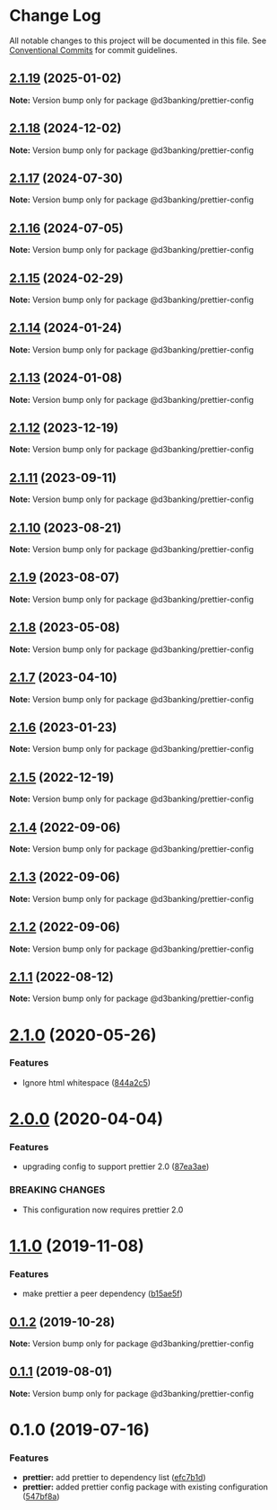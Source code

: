 # Change Log

All notable changes to this project will be documented in this file.
See [Conventional Commits](https://conventionalcommits.org) for commit guidelines.

## [2.1.19](https://github.com/LodoSoftware/javascript-style-guide/compare/@d3banking/prettier-config@2.1.18...@d3banking/prettier-config@2.1.19) (2025-01-02)

**Note:** Version bump only for package @d3banking/prettier-config

## [2.1.18](https://github.com/LodoSoftware/javascript-style-guide/compare/@d3banking/prettier-config@2.1.17...@d3banking/prettier-config@2.1.18) (2024-12-02)

**Note:** Version bump only for package @d3banking/prettier-config

## [2.1.17](https://github.com/LodoSoftware/javascript-style-guide/compare/@d3banking/prettier-config@2.1.16...@d3banking/prettier-config@2.1.17) (2024-07-30)

**Note:** Version bump only for package @d3banking/prettier-config

## [2.1.16](https://github.com/LodoSoftware/javascript-style-guide/compare/@d3banking/prettier-config@2.1.15...@d3banking/prettier-config@2.1.16) (2024-07-05)

**Note:** Version bump only for package @d3banking/prettier-config

## [2.1.15](https://github.com/LodoSoftware/javascript-style-guide/compare/@d3banking/prettier-config@2.1.14...@d3banking/prettier-config@2.1.15) (2024-02-29)

**Note:** Version bump only for package @d3banking/prettier-config

## [2.1.14](https://github.com/LodoSoftware/javascript-style-guide/compare/@d3banking/prettier-config@2.1.13...@d3banking/prettier-config@2.1.14) (2024-01-24)

**Note:** Version bump only for package @d3banking/prettier-config

## [2.1.13](https://github.com/LodoSoftware/javascript-style-guide/compare/@d3banking/prettier-config@2.1.12...@d3banking/prettier-config@2.1.13) (2024-01-08)

**Note:** Version bump only for package @d3banking/prettier-config

## [2.1.12](https://github.com/LodoSoftware/javascript-style-guide/compare/@d3banking/prettier-config@2.1.11...@d3banking/prettier-config@2.1.12) (2023-12-19)

**Note:** Version bump only for package @d3banking/prettier-config

## [2.1.11](https://github.com/LodoSoftware/javascript-style-guide/compare/@d3banking/prettier-config@2.1.10...@d3banking/prettier-config@2.1.11) (2023-09-11)

**Note:** Version bump only for package @d3banking/prettier-config

## [2.1.10](https://github.com/LodoSoftware/javascript-style-guide/compare/@d3banking/prettier-config@2.1.9...@d3banking/prettier-config@2.1.10) (2023-08-21)

**Note:** Version bump only for package @d3banking/prettier-config

## [2.1.9](https://github.com/LodoSoftware/javascript-style-guide/compare/@d3banking/prettier-config@2.1.8...@d3banking/prettier-config@2.1.9) (2023-08-07)

**Note:** Version bump only for package @d3banking/prettier-config

## [2.1.8](https://github.com/LodoSoftware/javascript-style-guide/compare/@d3banking/prettier-config@2.1.7...@d3banking/prettier-config@2.1.8) (2023-05-08)

**Note:** Version bump only for package @d3banking/prettier-config

## [2.1.7](https://github.com/LodoSoftware/javascript-style-guide/compare/@d3banking/prettier-config@2.1.6...@d3banking/prettier-config@2.1.7) (2023-04-10)

**Note:** Version bump only for package @d3banking/prettier-config

## [2.1.6](https://github.com/LodoSoftware/javascript-style-guide/compare/@d3banking/prettier-config@2.1.5...@d3banking/prettier-config@2.1.6) (2023-01-23)

**Note:** Version bump only for package @d3banking/prettier-config

## [2.1.5](https://github.com/LodoSoftware/javascript-style-guide/compare/@d3banking/prettier-config@2.1.4...@d3banking/prettier-config@2.1.5) (2022-12-19)

**Note:** Version bump only for package @d3banking/prettier-config

## [2.1.4](https://github.com/LodoSoftware/javascript-style-guide/compare/@d3banking/prettier-config@2.1.0...@d3banking/prettier-config@2.1.4) (2022-09-06)

**Note:** Version bump only for package @d3banking/prettier-config

## [2.1.3](https://github.com/LodoSoftware/javascript-style-guide/compare/@d3banking/prettier-config@2.1.1...@d3banking/prettier-config@2.1.3) (2022-09-06)

**Note:** Version bump only for package @d3banking/prettier-config

## [2.1.2](https://github.com/LodoSoftware/javascript-style-guide/compare/@d3banking/prettier-config@2.1.0...@d3banking/prettier-config@2.1.2) (2022-09-06)

**Note:** Version bump only for package @d3banking/prettier-config

## [2.1.1](https://github.com/LodoSoftware/javascript-style-guide/compare/@d3banking/prettier-config@2.1.0...@d3banking/prettier-config@2.1.1) (2022-08-12)

**Note:** Version bump only for package @d3banking/prettier-config

# [2.1.0](https://github.com/LodoSoftware/javascript-style-guide/compare/@d3banking/prettier-config@2.0.0...@d3banking/prettier-config@2.1.0) (2020-05-26)

### Features

- Ignore html whitespace ([844a2c5](https://github.com/LodoSoftware/javascript-style-guide/commit/844a2c5))

# [2.0.0](https://github.com/LodoSoftware/javascript-style-guide/compare/@d3banking/prettier-config@1.1.0...@d3banking/prettier-config@2.0.0) (2020-04-04)

### Features

- upgrading config to support prettier 2.0 ([87ea3ae](https://github.com/LodoSoftware/javascript-style-guide/commit/87ea3ae))

### BREAKING CHANGES

- This configuration now requires prettier 2.0

# [1.1.0](https://github.com/LodoSoftware/javascript-style-guide/compare/@d3banking/prettier-config@0.1.2...@d3banking/prettier-config@1.1.0) (2019-11-08)

### Features

- make prettier a peer dependency ([b15ae5f](https://github.com/LodoSoftware/javascript-style-guide/commit/b15ae5f))

## [0.1.2](https://github.com/LodoSoftware/javascript-style-guide/compare/@d3banking/prettier-config@0.1.1...@d3banking/prettier-config@0.1.2) (2019-10-28)

**Note:** Version bump only for package @d3banking/prettier-config

## [0.1.1](https://github.com/LodoSoftware/javascript-style-guide/compare/@d3banking/prettier-config@0.1.0...@d3banking/prettier-config@0.1.1) (2019-08-01)

**Note:** Version bump only for package @d3banking/prettier-config

# 0.1.0 (2019-07-16)

### Features

- **prettier:** add prettier to dependency list ([efc7b1d](https://github.com/LodoSoftware/javascript-style-guide/commit/efc7b1d))
- **prettier:** added prettier config package with existing configuration ([547bf8a](https://github.com/LodoSoftware/javascript-style-guide/commit/547bf8a))
